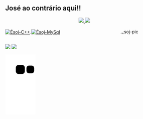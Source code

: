 ## José ao contrário aqui!!
<div align="center">
  <a href="https://github.com/esojairam">
  <img height="150em" src="https://github-readme-stats.vercel.app/api?username=esojairam&show_icons=true&theme=tokyonight&include_all_commits=true&count_private=true&title_color=dec028&bg_color=g0.25turn,1d0052,29154f&border_color=g0.25turn,1d0052,29154f&text_color=a6ffe6"/>
  <img height="150em" src="https://github-readme-stats.vercel.app/api/top-langs/?username=esojairam&layout=compact&langs_count=7&theme=tokyonight&title_color=dec028&bg_color=g0.25turn,1d0052,29154f&border_color=g0.25turn,1d0052,29154f&text_color=a6ffe6"/>
</div>
  <div style="display: inline_block"><br>
  <img align="center" alt="Ésoj-C++" height="50" width="60" src="https://cdn.jsdelivr.net/gh/devicons/devicon/icons/cplusplus/cplusplus-original.svg">
  <img align="center" alt="Ésoj-MySql" height="50" width="60" src="https://cdn.jsdelivr.net/gh/devicons/devicon/icons/mysql/mysql-original.svg">
  <img align="right" alt="Ésoj-pic" width="150" height="150" style="border-radius:50px;" src="https://i.imgur.com/a9N4k9Q.png">
</div>
  
  ##
  
  <div> 
  <a href="https://www.instagram.com/esoj_airam_/" target="_blank"><img src="https://img.shields.io/badge/-Instagram-%23E4405F?style=for-the-badge&logo=instagram&logoColor=white" target="_blank"></a>
  <a href="https://www.linkedin.com/in/ésoj-airam-63678b240/" target="_blank"><img src="https://img.shields.io/badge/-LinkedIn-%230077B5?style=for-the-badge&logo=linkedin&logoColor=white" target="_blank"></a> 
  
    
   
    
 ![Snake animation](https://github.com/esojairam/esojairam/blob/output/github-contribution-grid-snake.svg)
    
 
</div>
